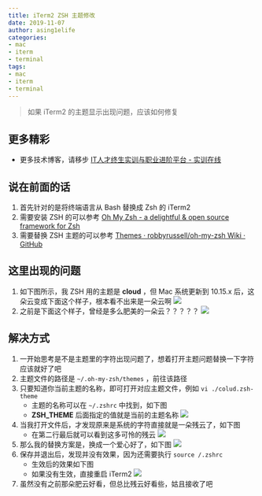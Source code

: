 ```yaml
---
title: iTerm2 ZSH 主题修改
date: 2019-11-07
author: asing1elife
categories:
- mac
- iterm
- terminal
tags:
- mac
- iterm
- terminal
---
```

> 如果 iTerm2 的主题显示出现问题，应该如何修复  

## 更多精彩
*  更多技术博客，请移步 [IT人才终生实训与职业进阶平台 - 实训在线](https://shixun.online)

## 说在前面的话
1. 首先针对的是将终端语言从 Bash 替换成 Zsh 的 iTerm2
2. 需要安装 ZSH 的可以参考 [Oh My Zsh - a delightful & open source framework for Zsh](https://ohmyz.sh)
3. 需要替换 ZSH 主题的可以参考 [Themes · robbyrussell/oh-my-zsh Wiki · GitHub](https://github.com/robbyrussell/oh-my-zsh/wiki/Themes)

## 这里出现的问题
1. 如下图所示，我 ZSH 用的主题是 **cloud** ，但 Mac 系统更新到 10.15.x 后，这朵云变成下面这个样子，根本看不出来是一朵云啊
![](http://asing1elife.com/sources/images/ED167D9E-95DA-4C55-80F8-29F50C8322FC.png)
2. 之前是下面这个样子，曾经是多么肥美的一朵云？？？？？
![](http://asing1elife.com/sources/images/FBA60C8D-FCE8-4F54-90E3-EDCECD6A6738.png)

## 解决方式
1. 一开始思考是不是主题里的字符出现问题了，想着打开主题问题替换一下字符应该就好了吧
2. 主题文件的路径是 `~/.oh-my-zsh/themes` ，前往该路径
3. 只要知道你当前主题的名称，即可打开对应主题文件，例如 `vi ./colud.zsh-theme`
	* 主题的名称可以在 `~/.zshrc` 中找到，如下图
	* **ZSH_THEME** 后面指定的值就是当前的主题名称
![](http://asing1elife.com/sources/images/FB0B4F0B-0D0B-4EED-8E07-2B75C00A235A.png)
4. 当我打开文件后，才发现原来是系统的字符直接就是一朵残云了，如下图
	* 在第二行最后就可以看到这多可怜的残云
![](http://asing1elife.com/sources/images/005E8B93-9E99-4515-BF64-62B5E8612CBC.png)
5. 那么我的替换方案是，换成一个爱心好了，如下图
![](http://asing1elife.com/sources/images/AEC2F949-7708-4024-ACA3-6FD3EC2CC942.png)
6. 保存并退出后，发现并没有效果，因为还需要执行 `source /.zshrc`
	* 生效后的效果如下图
	* 如果没有生效，直接重启 iTerm2
![](http://asing1elife.com/sources/images/782EF8AB-23AC-4784-AF44-D637E3A10D94.png)
7. 虽然没有之前那朵肥云好看，但总比残云好看些，姑且接收了吧
